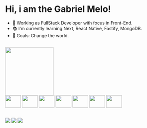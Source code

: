 # Hi, i am the Gabriel Melo!
- 🔭 Working as FullStack Developer with focus in Front-End.
- 📚 I'm currently learning Next, React Native, Fastify, MongoDB.
- 🎯 Goals: Change the world.
##
<!-- <a href="https://github.com/gabrielmelov"> -->
<div>
  <img height="155em" src="https://github-readme-stats.vercel.app/api?username=gabrielmelov&show_icons=true&theme=cobalt&include_all_commits=true&count_private=true">
  <!-- <img height="130em" width="49%" src="https://github-readme-stats.vercel.app/api/top-langs/?username=gabrielmelov&layout=compact&langs_count=7&theme=cobalt"> -->
</div>
<div width="30%">
  <img height="40" width="50" src="https://cdn.jsdelivr.net/gh/devicons/devicon/icons/html5/html5-original.svg" />
  <img height="40" width="50" src="https://cdn.jsdelivr.net/gh/devicons/devicon/icons/css3/css3-original.svg" /> 
  <img height="40" width="50" src="https://cdn.jsdelivr.net/gh/devicons/devicon/icons/typescript/typescript-original.svg" />
  <img height="40" width="50" src="https://cdn.jsdelivr.net/gh/devicons/devicon/icons/react/react-original.svg" />
  <img height="40" width="50" src="https://cdn.jsdelivr.net/gh/devicons/devicon/icons/nodejs/nodejs-original.svg" />    
  <img height="40" width="50" src="https://cdn.jsdelivr.net/gh/devicons/devicon/icons/tailwindcss/tailwindcss-plain.svg" /> 
  <img height="40" width="50" src="https://cdn.jsdelivr.net/gh/devicons/devicon/icons/jest/jest-plain.svg" />
</div>

##

<div>
  <a href="https://www.linkedin.com/in/gabriel-melov/" target="_blank" rel="noopener"><img src="https://img.shields.io/badge/LinkedIn-0077B5?style=for-the-badge&logo=linkedin&logoColor=white"></a>
  <a href="https://www.instagram.com/gabriel.melov/" target="_blank" rel="noopener"><img src="https://img.shields.io/badge/Instagram-E4405F?style=for-the-badge&logo=instagram&logoColor=white"></a>
  <a href="mailto:gabrielmvalley@gmail.com" target="_blank" rel="noopener"><img src="https://img.shields.io/badge/Gmail-D14836?style=for-the-badge&logo=gmail&logoColor=white"></a>
</div>
<!-- ![Snake animation](https://github.com/gabrielmelov/gabrielmelov/blob/output/github-contribution-grid-snake.svg) -->
